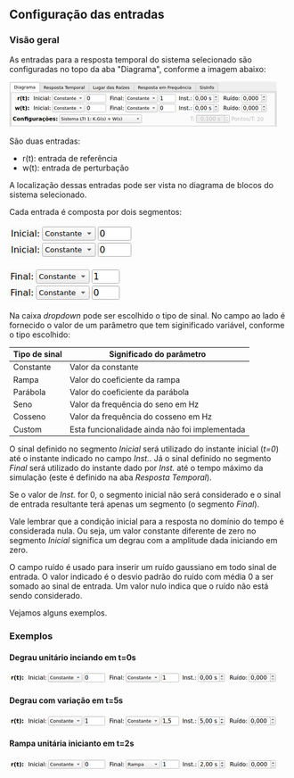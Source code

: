 ## Configuração das entradas


### Visão geral

As entradas para a resposta temporal do sistema selecionado são configuradas no topo da aba "Diagrama", conforme a imagem abaixo:

![input1](input1.png)

São duas entradas:
* r(t): entrada de referência
* w(t): entrada de perturbação

A localização dessas entradas pode ser vista no diagrama de blocos do sistema selecionado.

Cada entrada é composta por dois segmentos:

![input_inicial](input2.png)

![input_final](input3.png)

Na caixa *dropdown* pode ser escolhido o tipo de sinal. No campo ao lado é fornecido o valor de um parâmetro que tem siginificado variável, conforme o tipo escolhido:

| Tipo de sinal | Significado do parâmetro |
|--------|--------|
|Constante| Valor da constante |
|Rampa| Valor do coeficiente da rampa |
|Parábola| Valor do coeficiente da parábola |
|Seno| Valor da frequência do seno em Hz |
|Cosseno| Valor da frequência do cosseno em Hz |
|Custom| Esta funcionalidade ainda não foi implementada|

O sinal definido no segmento *Inicial* será utilizado do instante inicial (*t=0*) até o instante indicado no campo *Inst.*. Já o sinal definido no segmento *Final* será utilizado do instante dado por *Inst.* até o tempo máximo da simulação (este é definido na aba *Resposta Temporal*).

Se o valor de *Inst.* for 0, o segmento inicial não será considerado e o sinal de entrada resultante terá apenas um segmento (o segmento *Final*).

Vale lembrar que a condição inicial para a resposta no domínio do tempo é considerada nula. Ou seja, um valor constante diferente de zero no segmento *Inicial* significa um degrau com a amplitude dada iniciando em zero.

O campo ruído é usado para inserir um ruído gaussiano em todo sinal de entrada. O valor indicado é o desvio padrão do ruído com média 0 a ser somado ao sinal de entrada. Um valor nulo indica que o ruído não está sendo considerado.

Vejamos alguns exemplos.

### Exemplos

#### Degrau unitário inciando em t=0s

![ex1](input4.png)

#### Degrau com variação em t=5s

![ex2](input5.png)

#### Rampa unitária inicianto em t=2s

![ex3](input6.png)

